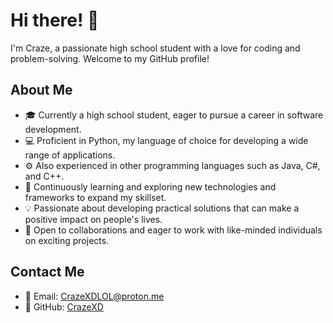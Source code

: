 # Hi there! 👋

I'm Craze, a passionate high school student with a love for coding and problem-solving. Welcome to my GitHub profile!

## About Me

- 🎓 Currently a high school student, eager to pursue a career in software development.
- 💻 Proficient in Python, my language of choice for developing a wide range of applications.
- ⚙️ Also experienced in other programming languages such as Java, C#, and C++.
- 🌱 Continuously learning and exploring new technologies and frameworks to expand my skillset.
- 💡 Passionate about developing practical solutions that can make a positive impact on people's lives.
- 🤝 Open to collaborations and eager to work with like-minded individuals on exciting projects.

## Contact Me

- 📧 Email: [CrazeXDLOL@proton.me](mailto:CrazeXDLOL@proton.me)
- 🌟 GitHub: [CrazeXD](https://github.com/CrazeXD)
